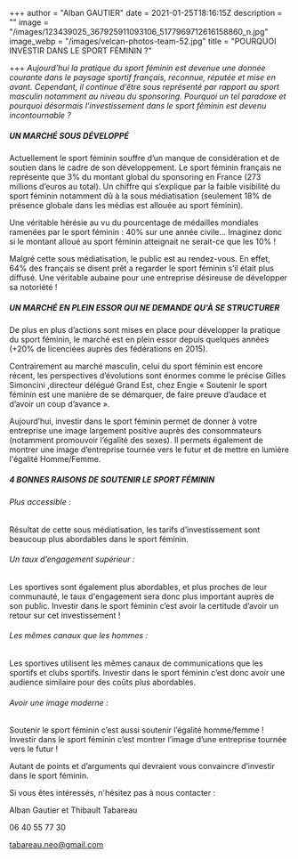 +++
author = "Alban GAUTIER"
date = 2021-01-25T18:16:15Z
description = ""
image = "/images/123439025_367925911093106_5177969712616158860_n.jpg"
image_webp = "/images/velcan-photos-team-52.jpg"
title = "POURQUOI INVESTIR DANS LE SPORT FÉMININ ?"

+++
_Aujourd’hui la pratique du sport féminin est devenue une donnée courante dans le paysage sportif français, reconnue, réputée et mise en avant. Cependant, il continue d’être sous représenté par rapport au sport masculin notamment au niveau du sponsoring. Pourquoi un tel paradoxe et pourquoi désormais l’investissement dans le sport féminin est devenu incontournable ?_

##### UN MARCHÉ SOUS DÉVELOPPÉ

Actuellement le sport féminin souffre d’un manque de considération et de soutien dans le cadre de son développement. Le sport féminin français ne représente que 3% du montant global du sponsoring en France (273 millions d’euros au total). Un chiffre qui s’explique par la faible visibilité du sport féminin notamment dû à la sous médiatisation (seulement 18% de présence globale dans les médias est allouée au sport féminin).

Une véritable hérésie au vu du pourcentage de médailles mondiales ramenées par le sport féminin : 40% sur une année civile… Imaginez donc si le montant alloué au sport féminin atteignait ne serait-ce que les 10% !

Malgré cette sous médiatisation, le public est au rendez-vous. En effet, 64% des français se disent prêt a regarder le sport féminin s’il était plus diffusé. Une véritable aubaine pour une entreprise désireuse de développer sa notoriété !

##### UN MARCHÉ EN PLEIN ESSOR QUI NE DEMANDE QU'À SE STRUCTURER

De plus en plus d’actions sont mises en place pour développer la pratique du sport féminin, le marché est en plein essor depuis quelques années (+20% de licenciées auprès des fédérations en 2015).

Contrairement au marché masculin, celui du sport féminin est encore récent, les perspectives d’évolutions sont énormes comme le précise Gilles Simoncini ,directeur délégué Grand Est, chez Engie « Soutenir le sport féminin est une manière de se démarquer, de faire preuve d’audace et d’avoir un coup d’avance ».

Aujourd’hui, investir dans le sport féminin permet de donner à votre entreprise une image largement positive auprès des consommateurs (notamment promouvoir l’égalité des sexes). Il permets également de montrer une image d’entreprise tournée vers le futur et de mettre en lumière l'égalité Homme/Femme.

##### 4 BONNES RAISONS DE SOUTENIR LE SPORT FÉMININ

###### Plus accessible :

Résultat de cette sous médiatisation, les tarifs d’investissement sont beaucoup plus abordables dans le sport féminin.

###### Un taux d’engagement supérieur : 

Les sportives sont également plus abordables, et plus proches de leur communauté, le taux d'engagement sera donc plus important auprès de son public. Investir dans le sport féminin c’est avoir la certitude d’avoir un retour sur cet investissement !

###### Les mêmes canaux que les hommes : 

Les sportives utilisent les mêmes canaux de communications que les sportifs et clubs sportifs. Investir dans le sport féminin c’est donc avoir une audience similaire pour des coûts plus abordables.

###### Avoir une image moderne : 

Soutenir le sport féminin c’est aussi soutenir l’égalité homme/femme ! Investir dans le sport féminin c’est montrer l’image d’une entreprise tournée vers le futur !

Autant de points et d’arguments qui devraient vous convaincre d’investir dans le sport féminin.

  
Si vous êtes intéressés, n'hésitez pas à nous contacter :   

Alban Gautier et Thibault Tabareau

06 40 55 77 30

[tabareau.neo@gmail.com](mailto:tabareau.neo@gmail.com)